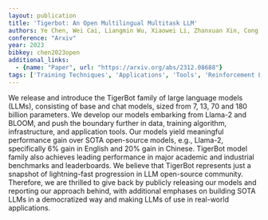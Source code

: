 ```yaml
---
layout: publication
title: 'Tigerbot: An Open Multilingual Multitask LLM'
authors: Ye Chen, Wei Cai, Liangmin Wu, Xiaowei Li, Zhanxuan Xin, Cong Fu
conference: "Arxiv"
year: 2023
bibkey: chen2023open
additional_links:
  - {name: "Paper", url: "https://arxiv.org/abs/2312.08688"}
tags: ['Training Techniques', 'Applications', 'Tools', 'Reinforcement Learning']
---
```

We release and introduce the TigerBot family of large language models (LLMs),
consisting of base and chat models, sized from 7, 13, 70 and 180 billion
parameters. We develop our models embarking from Llama-2 and BLOOM, and push
the boundary further in data, training algorithm, infrastructure, and
application tools. Our models yield meaningful performance gain over SOTA
open-source models, e.g., Llama-2, specifically 6% gain in English and 20% gain
in Chinese. TigerBot model family also achieves leading performance in major
academic and industrial benchmarks and leaderboards. We believe that TigerBot
represents just a snapshot of lightning-fast progression in LLM open-source
community. Therefore, we are thrilled to give back by publicly releasing our
models and reporting our approach behind, with additional emphases on building
SOTA LLMs in a democratized way and making LLMs of use in real-world
applications.
